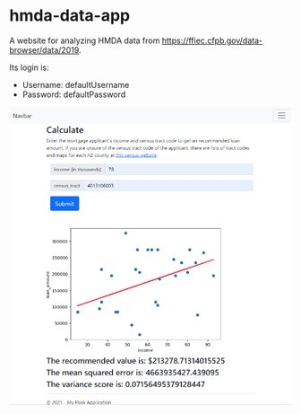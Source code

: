 # hmda-data-app
A website for analyzing HMDA data from
https://ffiec.cfpb.gov/data-browser/data/2019.

Its login is:
- Username: defaultUsername
- Password: defaultPassword

![website screenshot](./images/hmda-data-app.herokuapp.com-slash-calculate.png)